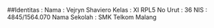 ##Identitas : 
Nama : Vejryn Shaviero 
Kelas : XI RPL5 No Urut : 36 
NIS : 4845/1564.070 
Nama Sekolah : SMK Telkom Malang
